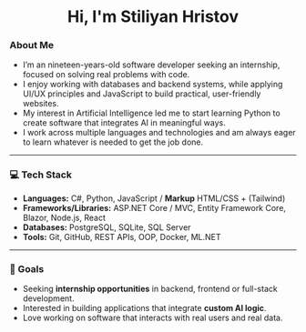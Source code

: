 <h1 align="center">Hi, I'm Stiliyan Hristov</h1>

### About Me
- I’m an nineteen-years-old software developer seeking an internship, focused on solving real problems with code.
- I enjoy working with databases and backend systems, while applying UI/UX principles and JavaScript to build practical, user-friendly websites.
- My interest in Artificial Intelligence led me to start learning Python to create software that integrates AI in meaningful ways.
- I work across multiple languages and technologies and am always eager to learn whatever is needed to get the job done.
---
### 💻 Tech Stack
- **Languages:** C#, Python, JavaScript / **Markup** HTML/CSS + (Tailwind)
- **Frameworks/Libraries:** ASP.NET Core / MVC, Entity Framework Core, Blazor, Node.js, React
- **Databases:** PostgreSQL, SQLite, SQL Server  
- **Tools:** Git, GitHub, REST APIs, OOP, Docker, ML.NET
---
### 🎯 Goals
- Seeking **internship opportunities** in backend, frontend or full-stack development.
- Interested in building applications that integrate **custom AI logic**.
- Love working on software that interacts with real users and real data.

